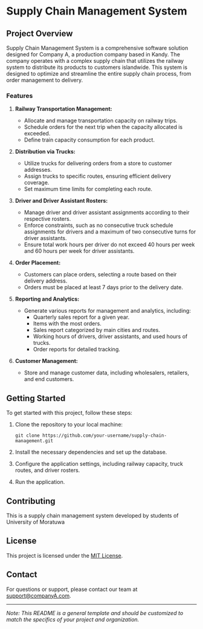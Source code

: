 # Supply Chain Management System

## Project Overview

Supply Chain Management System is a comprehensive software solution designed for Company A, a production company based in Kandy. The company operates with a complex supply chain that utilizes the railway system to distribute its products to customers islandwide. This system is designed to optimize and streamline the entire supply chain process, from order management to delivery.

### Features

1. **Railway Transportation Management:** 
    - Allocate and manage transportation capacity on railway trips.
    - Schedule orders for the next trip when the capacity allocated is exceeded.
    - Define train capacity consumption for each product.
   
2. **Distribution via Trucks:**
    - Utilize trucks for delivering orders from a store to customer addresses.
    - Assign trucks to specific routes, ensuring efficient delivery coverage.
    - Set maximum time limits for completing each route.

3. **Driver and Driver Assistant Rosters:**
    - Manage driver and driver assistant assignments according to their respective rosters.
    - Enforce constraints, such as no consecutive truck schedule assignments for drivers and a maximum of two consecutive turns for driver assistants.
    - Ensure total work hours per driver do not exceed 40 hours per week and 60 hours per week for driver assistants.

4. **Order Placement:**
    - Customers can place orders, selecting a route based on their delivery address.
    - Orders must be placed at least 7 days prior to the delivery date.

5. **Reporting and Analytics:**
    - Generate various reports for management and analytics, including:
        - Quarterly sales report for a given year.
        - Items with the most orders.
        - Sales report categorized by main cities and routes.
        - Working hours of drivers, driver assistants, and used hours of trucks.
        - Order reports for detailed tracking.

6. **Customer Management:**
    - Store and manage customer data, including wholesalers, retailers, and end customers.

## Getting Started

To get started with this project, follow these steps:

1. Clone the repository to your local machine:
   ```
   git clone https://github.com/your-username/supply-chain-management.git
   ```

2. Install the necessary dependencies and set up the database.

3. Configure the application settings, including railway capacity, truck routes, and driver rosters.

4. Run the application.

## Contributing

This is a supply chain management system developed by students of University of Moratuwa

## License

This project is licensed under the [MIT License](LICENSE).

## Contact

For questions or support, please contact our team at support@companyA.com.

---

*Note: This README is a general template and should be customized to match the specifics of your project and organization.*